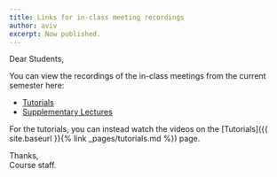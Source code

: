 ```yaml
---
title: Links for in-class meeting recordings
author: aviv
excerpt: Now published.
---
```


Dear Students,

You can view the recordings of the in-class meetings from the current semester here:

- [Tutorials](https://panoptotech.cloud.panopto.eu/Panopto/Pages/Sessions/List.aspx?folderID=ae97046b-79c0-4e66-8857-acf700c2dce3)
- [Supplementary
  Lectures](https://panoptotech.cloud.panopto.eu/Panopto/Pages/Sessions/List.aspx?folderID=4f37da0b-50a4-42de-9450-acfd013ff49b)

For the tutorials, you can instead watch the videos on the
[Tutorials]({{ site.baseurl }}{% link _pages/tutorials.md %})
page.


Thanks,  
Course staff.


